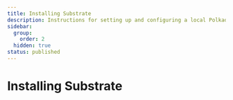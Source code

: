 ```yaml
---
title: Installing Substrate
description: Instructions for setting up and configuring a local Polkadot SDK dev environment
sidebar:
  group:
    order: 2
  hidden: true
status: published
---
```


# Installing Substrate
